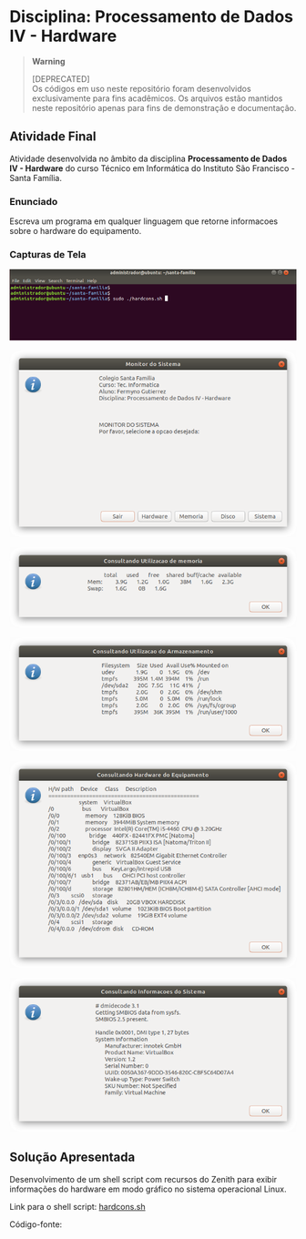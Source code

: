 # Disciplina: Processamento de Dados IV - Hardware

> **Warning**
> 
> [DEPRECATED]  
> Os códigos em uso neste repositório foram desenvolvidos exclusivamente para fins acadêmicos. Os arquivos estão mantidos neste repositório apenas para fins de demonstração e documentação.  


## Atividade Final

Atividade desenvolvida no âmbito da disciplina **Processamento de Dados IV - Hardware** do curso Técnico em Informática do Instituto São Francisco - Santa Família.

### Enunciado

Escreva um programa em qualquer linguagem que retorne informacoes sobre o hardware do equipamento.

### Capturas de Tela

![Execução em linha de comando](images/screenshot-00.png)

![Menu Principal](images/screenshot-01.png)

![Consulta de Memória RAM](images/screenshot-02.png)

![Consulta de Utilização de Espaço em Disco](images/screenshot-03.png)

![Consulta de Hardware](images/screenshot-04.png)

![Consulta de Informações do Sistema](images/screenshot-05.png)

## Solução Apresentada

Desenvolvimento de um shell script com recursos do Zenith para exibir informações do hardware em modo gráfico no sistema operacional Linux.  

Link para o shell script: <a href="https://github.com/fermyno/postsecondary-technical-information-technology/blob/main/proc-dados-iv-hardware/src/hardcons.sh">hardcons.sh</a>

Código-fonte:  

